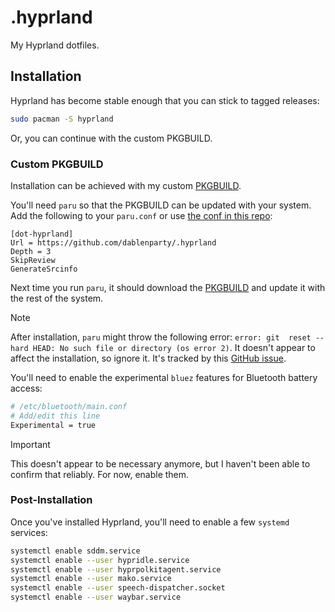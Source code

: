 # .hyprland

My Hyprland dotfiles.

## Installation

Hyprland has become stable enough that you can stick to tagged releases:

```bash
sudo pacman -S hyprland
```

Or, you can continue with the custom PKGBUILD.

### Custom PKGBUILD

Installation can be achieved with my custom [PKGBUILD](pkgbuild/PKGBUILD).

You'll need `paru` so that the PKGBUILD can be updated with your system. Add the following to your `paru.conf` or use [the conf in this repo](paru/paru.conf):

```confini
[dot-hyprland]
Url = https://github.com/dablenparty/.hyprland
Depth = 3
SkipReview
GenerateSrcinfo
```

Next time you run `paru`, it should download the [PKGBUILD](pkgbuild/PKGBUILD) and update it with the rest of the system.

> [!NOTE]
> After installation, `paru` might throw the following error: `error: git  reset --hard HEAD: No such file or directory (os error 2)`. It doesn't appear to affect the installation, so ignore it. It's tracked by this [GitHub issue](https://github.com/Morganamilo/paru/issues/1234).

You'll need to enable the experimental `bluez` features for Bluetooth battery access:

```sh
# /etc/bluetooth/main.conf
# Add/edit this line
Experimental = true
```

> [!IMPORTANT]
> This doesn't appear to be necessary anymore, but I haven't been able to confirm that reliably. For now, enable them.

### Post-Installation

Once you've installed Hyprland, you'll need to enable a few `systemd` services:

```bash
systemctl enable sddm.service
systemctl enable --user hypridle.service
systemctl enable --user hyprpolkitagent.service
systemctl enable --user mako.service
systemctl enable --user speech-dispatcher.socket
systemctl enable --user waybar.service
```
